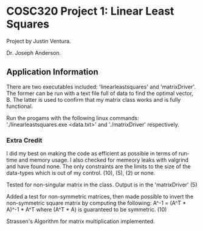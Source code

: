 # COSC320 Project 1: Linear Least Squares

Project by Justin Ventura.

Dr. Joseph Anderson.


## Application Information

There are two executables included: 'linearleastsquares' and 'matrixDriver'.  The former can be run with a text file full of data to find the optimal vector, B.  The latter is used to confirm that my matrix class works and is fully functional.

Run the progams with the following linux commands: './linearleastsquares.exe <data.txt>' and './matrixDriver' respectively.


### Extra Credit

I did my best on making the code as efficient as possible in terms of run-time and memory usage.  I also checked for memeory leaks with valgrind and have found none.  The only constraints are the limits to the size of the data-types which is out of my control.  (10), (5), (2) or none.


Tested for non-singular matrix in the class. Output is in the 'matrixDriver' (5)


Added a test for non-symmetric matrices, then made possible to invert the non-symmetric square matrix by computing the following: A^-1 = (A^T * A)^-1 * A^T where (A^T * A) is guaranteed to be symmetric. (10)


Strassen's Algorithm for matrix multiplication implemented.
